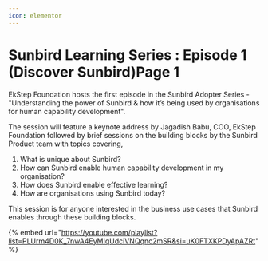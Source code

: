 ```yaml
---
icon: elementor
---
```


# Sunbird Learning Series : Episode 1 (Discover Sunbird)Page 1

EkStep Foundation hosts the first episode in the Sunbird Adopter Series - "Understanding the power of Sunbird & how it’s being used by organisations for human capability development".

The session will feature a keynote address by Jagadish Babu, COO, EkStep Foundation followed by brief sessions on the building blocks by the Sunbird Product team with topics covering,

1. What is unique about Sunbird?
2. How can Sunbird enable human capability development in my organisation?
3. How does Sunbird enable effective learning?
4. How are organisations using Sunbird today?

This session is for anyone interested in the business use cases that Sunbird enables through these building blocks.



{% embed url="https://youtube.com/playlist?list=PLUrm4D0K_7nwA4EyMIqUdciVNQqnc2mSR&si=uK0FTXKPDyApAZRt" %}
